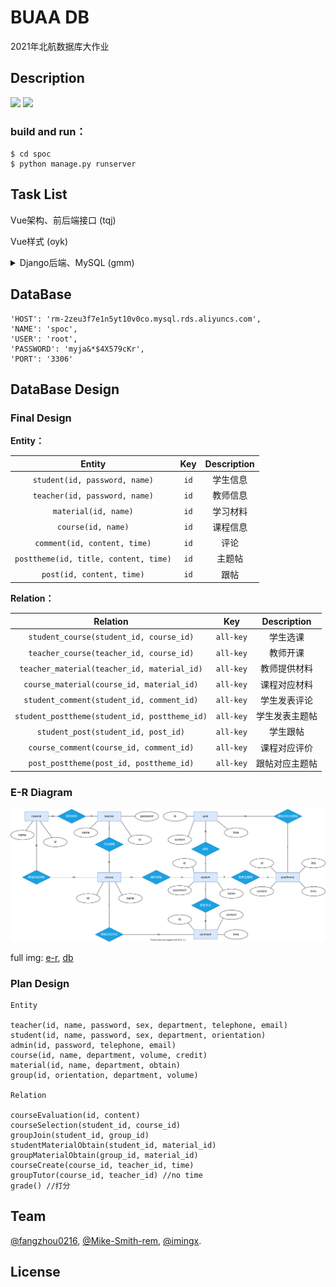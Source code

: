 #  BUAA DB

2021年北航数据库大作业


## Description 
 [![](https://img.shields.io/badge/frontend-Vue.js-9cf)](https://vuejs.org/)   [![](https://img.shields.io/badge/backend-Django-9cf)](https://www.djangoproject.com/) 

### build and run：

```shell
$ cd spoc
$ python manage.py runserver
```

## Task List

Vue架构、前后端接口 (tqj)

Vue样式 (oyk)

<details>
<summary>Django后端、MySQL (gmm)</summary>

<br/>

- [x]  公用数据库
- [x]  转移models至pymysql

</br>
</details>

## DataBase

```
'HOST': 'rm-2zeu3f7e1n5yt10v0co.mysql.rds.aliyuncs.com',
'NAME': 'spoc',
'USER': 'root',
'PASSWORD': 'myja&*$4X579cKr',
'PORT': '3306'
```

## DataBase Design

### Final Design

**Entity：**

|                Entity                 | Key  | Description |
| :-----------------------------------: | :--: | :---------: |
|     `student(id, password, name)`     | `id` |  学生信息   |
|     `teacher(id, password, name)`     | `id` |  教师信息   |
|         `material(id, name)`          | `id` |  学习材料   |
|          `course(id, name)`           | `id` |  课程信息   |
|     `comment(id, content, time)`      | `id` |    评论     |
| `posttheme(id, title, content, time)` | `id` |   主题帖    |
|       `post(id, content, time)`       | `id` |    跟帖     |

**Relation：**

|                   Relation                    |    Key    |  Description   |
| :-------------------------------------------: | :-------: | :------------: |
|    `student_course(student_id, course_id)`    | `all-key` |    学生选课    |
|    `teacher_course(teacher_id, course_id)`    | `all-key` |    教师开课    |
|  `teacher_material(teacher_id, material_id)`  | `all-key` |  教师提供材料  |
|   `course_material(course_id, material_id)`   | `all-key` |  课程对应材料  |
|   `student_comment(student_id, comment_id)`   | `all-key` |  学生发表评论  |
| `student_posttheme(student_id, posttheme_id)` | `all-key` | 学生发表主题帖 |
|      `student_post(student_id, post_id)`      | `all-key` |    学生跟帖    |
|    `course_comment(course_id, comment_id)`    | `all-key` |  课程对应评价  |
|    `post_posttheme(post_id, posttheme_id)`    | `all-key` | 跟帖对应主题帖 |

### E-R Diagram

![2](./img/1123_er.svg)


full img: [e-r](./img/1123_er_full.svg), [db](./img/1123_db.png)

### Plan Design

```
Entity

teacher(id, name, password, sex, department, telephone, email)
student(id, name, password, sex, department, orientation)
admin(id, password, telephone, email)
course(id, name, department, volume, credit)
material(id, name, department, obtain)
group(id, orientation, department, volume)

Relation 

courseEvaluation(id, content)
courseSelection(student_id, course_id)
groupJoin(student_id, group_id)
studentMaterialObtain(student_id, material_id)
groupMaterialObtain(group_id, material_id)
courseCreate(course_id, teacher_id, time)
groupTutor(course_id, teacher_id) //no time
grade() //打分
```

## Team

[@fangzhou0216][tqj], [@Mike-Smith-rem][oyk], [@imingx][gmm].

## License




[tqj]: https://github.com/fangzhou0216
[oyk]: https://github.com/Mike-Smith-rem
[gmm]: https://github.com/imingx